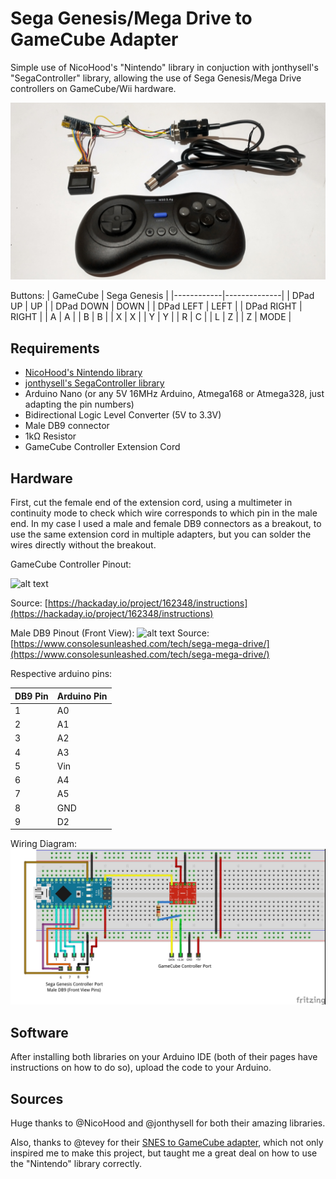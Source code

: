 # Sega Genesis/Mega Drive to GameCube Adapter

Simple use of NicoHood's "Nintendo" library in conjuction with jonthysell's "SegaController" library, allowing the use of Sega Genesis/Mega Drive controllers on GameCube/Wii hardware.

![alt text](https://github.com/MasterJhimmy/Sega-Genesis-to-GameCube-Adapter/blob/main/Adapter.jpg)

Buttons:
| GameCube   | Sega Genesis |
|------------|--------------|
| DPad UP    | UP           |
| DPad DOWN  | DOWN         |
| DPad LEFT  | LEFT         |
| DPad RIGHT | RIGHT        |
| A          | A            |
| B          | B            |
| X          | X            |
| Y          | Y            |
| R          | C            |
| L          | Z            |
| Z          | MODE         |

## Requirements

- [NicoHood's Nintendo library](https://github.com/NicoHood/Nintendo)
- [jonthysell's SegaController library](https://github.com/jonthysell/SegaController)
- Arduino Nano (or any 5V 16MHz Arduino, Atmega168 or Atmega328, just adapting the pin numbers)
- Bidirectional Logic Level Converter (5V to 3.3V)
- Male DB9 connector
- 1kΩ Resistor
- GameCube Controller Extension Cord

## Hardware

First, cut the female end of the extension cord, using a multimeter in continuity mode to check which wire corresponds to which pin in the male end. In my case I used a male and female DB9 connectors as a breakout, to use the same extension cord in multiple adapters, but you can solder the wires directly without the breakout.

GameCube Controller Pinout:

![alt text](https://cdn.hackaday.io/images/402451542330582063.png) 

Source: [https://hackaday.io/project/162348/instructions](https://hackaday.io/project/162348/instructions)


Male DB9 Pinout (Front View): 
![alt text](https://www.consolesunleashed.com/sites/all/files/images/tech/sega-mega-drive/sega-mega-drive-controller-port-pinout.png)
 Source: [https://www.consolesunleashed.com/tech/sega-mega-drive/](https://www.consolesunleashed.com/tech/sega-mega-drive/)
 
 Respective arduino pins:
 
 | DB9 Pin | Arduino Pin |
|---------|-------------|
| 1       | A0          |
| 2       | A1          |
| 3       | A2          |
| 4       | A3          |
| 5       | Vin         |
| 6       | A4          |
| 7       | A5          |
| 8       | GND         |
| 9       | D2          |


Wiring Diagram:
![alt text](https://github.com/MasterJhimmy/Sega-Genesis-to-GameCube-Adapter/blob/main/Genesis_to_GC.jpg?raw=true)

## Software

After installing both libraries on your Arduino IDE (both of their pages have instructions on how to do so), upload the code to your Arduino.

## Sources

Huge thanks to @NicoHood and @jonthysell for both their amazing libraries.

Also, thanks to @tevey for their [SNES to GameCube adapter](https://github.com/tevey/snesToGameCube), which not only inspired me to make this project, but taught me a great deal on how to use the "Nintendo" library correctly. 